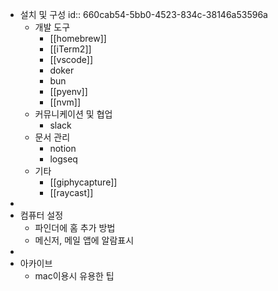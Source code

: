 - 설치 및 구성
  id:: 660cab54-5bb0-4523-834c-38146a53596a
	- 개발 도구
		- [[homebrew]]
		- [[iTerm2]]
		- [[vscode]]
		- doker
		- bun
		- [[pyenv]]
		- [[nvm]]
	- 커뮤니케이션 및 협업
		- slack
	- 문서 관리
		- notion
		- logseq
	- 기타
		- [[giphycapture]]
		- [[raycast]]
-
- 컴퓨터 설정
	- 파인더에 홈 추가 방법
	- 메신저, 메일 앱에 알람표시
-
- 아카이브
	- mac이용시 유용한 팁